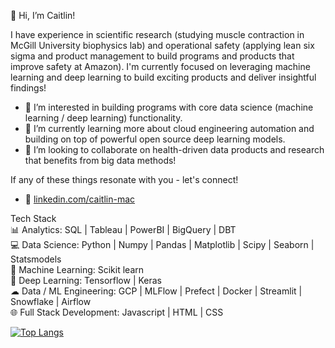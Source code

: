 👋 Hi, I’m Caitlin!

I have experience in scientific research (studying muscle contraction in McGill University biophysics lab) and operational safety (applying lean six sigma and product management to build programs and products that improve safety at Amazon).
I'm currently focused on leveraging machine learning and deep learning to build exciting products and deliver insightful findings!

- 👀 I’m interested in building programs with core data science (machine learning / deep learning) functionality.
- 🌱 I’m currently learning more about cloud engineering automation and building on top of powerful open source deep learning models.
- 💞️ I’m looking to collaborate on health-driven data products and research that benefits from big data methods!

If any of these things resonate with you - let's connect! 
- 🤝 [linkedin.com/caitlin-mac](https://www.linkedin.com/in/caitlin-maceachen/)



Tech Stack <br/>
📊 Analytics: SQL | Tableau | PowerBI | BigQuery | DBT <br/>
💻 Data Science: Python | Numpy | Pandas | Matplotlib | Scipy | Seaborn | Statsmodels <br/>
🤖 Machine Learning: Scikit learn <br/>
🧠 Deep Learning: Tensorflow | Keras <br/>
☁ Data / ML Engineering: GCP | MLFlow | Prefect | Docker | Streamlit | Snowflake | Airflow <br/>
🌐 Full Stack Development: Javascript | HTML | CSS  <br/>

  [![Top Langs](https://github-readme-stats.vercel.app/api/top-langs/?username=caitlinmac)](https://github.com/caitlinmac/github-readme-stats)
<!---
caitlinmac/caitlinmac is a ✨ special ✨ repository because its `README.md` (this file) appears on your GitHub profile.
You can click the Preview link to take a look at your changes.
--->
